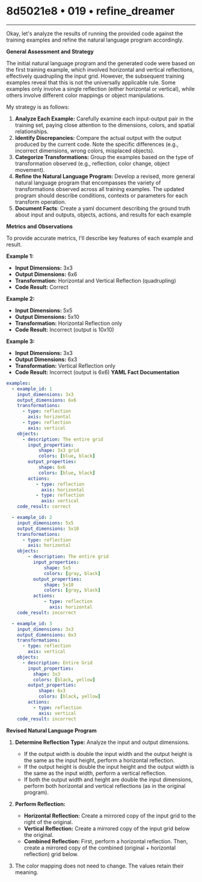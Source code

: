 # 8d5021e8 • 019 • refine_dreamer

---
Okay, let's analyze the results of running the provided code against the training examples and refine the natural language program accordingly.

**General Assessment and Strategy**

The initial natural language program and the generated code were based on the first training example, which involved horizontal and vertical reflections, effectively quadrupling the input grid. However, the subsequent training examples reveal that this is not the universally applicable rule. Some examples only involve a single reflection (either horizontal or vertical), while others involve different color mappings or object manipulations.

My strategy is as follows:

1.  **Analyze Each Example:** Carefully examine each input-output pair in the training set, paying close attention to the dimensions, colors, and spatial relationships.
2.  **Identify Discrepancies:** Compare the actual output with the output produced by the current code. Note the specific differences (e.g., incorrect dimensions, wrong colors, misplaced objects).
3.  **Categorize Transformations:** Group the examples based on the type of transformation observed (e.g., reflection, color change, object movement).
4.  **Refine the Natural Language Program:** Develop a revised, more general natural language program that encompasses the variety of transformations observed across all training examples. The updated program should describe conditions, contexts or parameters for each transform operation.
5. **Document Facts**: Create a yaml document describing the ground truth about input and outputs, objects, actions, and results for each example

**Metrics and Observations**

To provide accurate metrics, I'll describe key features of each example and result.

**Example 1:**

*   **Input Dimensions:** 3x3
*   **Output Dimensions:** 6x6
*   **Transformation:** Horizontal and Vertical Reflection (quadrupling)
*   **Code Result:** Correct

**Example 2:**

*   **Input Dimensions:** 5x5
*   **Output Dimensions:** 5x10
*   **Transformation:** Horizontal Reflection only
*   **Code Result:** Incorrect (output is 10x10)

**Example 3:**

*   **Input Dimensions:** 3x3
*   **Output Dimensions:** 6x3
*   **Transformation:** Vertical Reflection only
*   **Code Result:** Incorrect (output is 6x6)
**YAML Fact Documentation**

```yaml
examples:
  - example_id: 1
    input_dimensions: 3x3
    output_dimensions: 6x6
    transformations:
      - type: reflection
        axis: horizontal
      - type: reflection
        axis: vertical
    objects:
      - description: The entire grid
        input_properties:
            shape: 3x3 grid
            colors: [blue, black]
        output_properties:
            shape: 6x6
            colors: [blue, black]
        actions:
           - type: reflection
             axis: horizontal
           - type: reflection
             axis: vertical
    code_result: correct

  - example_id: 2
    input_dimensions: 5x5
    output_dimensions: 5x10
    transformations:
      - type: reflection
        axis: horizontal
    objects:
        - description: The entire grid
          input_properties:
              shape: 5x5
              colors: [gray, black]
          output_properties:
              shape: 5x10
              colors: [gray, black]
          actions:
              - type: reflection
                axis: horizontal
    code_result: incorrect

  - example_id: 3
    input_dimensions: 3x3
    output_dimensions: 6x3
    transformations:
      - type: reflection
        axis: vertical
    objects:
      - description: Entire Grid
        input_properties:
          shape: 3x3
          colors: [black, yellow]
        output_properties:
            shape: 6x3
            colors: [black, yellow]
        actions:
          - type: reflection
            axis: vertical
    code_result: incorrect
```

**Revised Natural Language Program**

1.  **Determine Reflection Type:** Analyze the input and output dimensions.
    *   If the output width is double the input width and the output height is the same as the input height, perform a horizontal reflection.
    *   If the output height is double the input height and the output width is the same as the input width, perform a vertical reflection.
    *   If both the output width and height are double the input dimensions, perform both horizontal and vertical reflections (as in the original program).
2. **Perform Reflection:**
    * **Horizontal Reflection:** Create a mirrored copy of the input grid to the right of the original.
    * **Vertical Reflection:** Create a mirrored copy of the input grid below the original.
    * **Combined Reflection:** First, perform a horizontal reflection. Then, create a mirrored copy of the combined (original + horizontal reflection) grid below.

3.  The color mapping does not need to change. The values retain their meaning.

